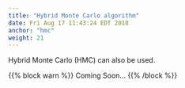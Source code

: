 ```yaml
---
title: "Hybrid Monte Carlo algorithm"
date: Fri Aug 17 11:43:24 EDT 2018
anchor: "hmc"
weight: 21
---
```


Hybrid Monte Carlo (HMC) can also be used.

{{% block warn %}}
Coming Soon...
{{% /block %}}

